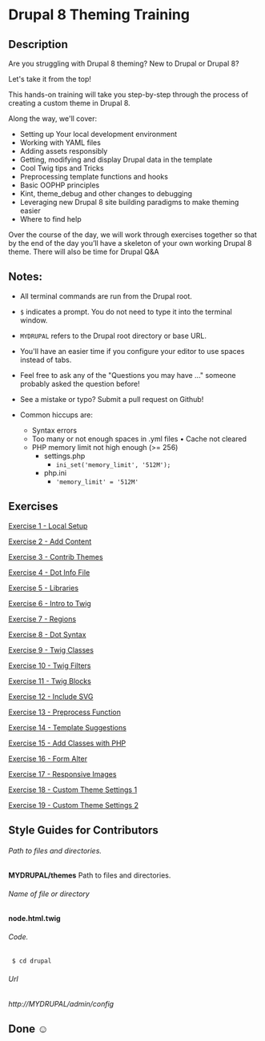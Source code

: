 # Drupal 8 Theming Training

## Description

Are you struggling with Drupal 8 theming? New to Drupal or Drupal 8? 

Let's take it from the top!

This hands-on training will take you step-by-step through the process of creating a custom theme in Drupal 8.

Along the way, we'll cover:

- Setting up Your local development environment 
- Working with YAML files
- Adding assets responsibly
- Getting, modifying and display Drupal data in the template
- Cool Twig tips and Tricks
- Preprocessing template functions and hooks
- Basic OOPHP principles
- Kint, theme_debug and other changes to debugging
- Leveraging new Drupal 8 site building paradigms to make theming easier
- Where to find help

Over the course of the day, we will work through exercises together so that by the end of the day you’ll have a skeleton of your own working Drupal 8 theme. There will also be time for Drupal Q&A

## Notes:

* All terminal commands are run from the Drupal root. 

* `$` indicates a prompt. You do not need to type it into the terminal window.

* `MYDRUPAL` refers to the Drupal root directory or base URL.

* You'll have an easier time if you configure your editor to use spaces instead of tabs. 

* Feel free to ask any of the "Questions you may have ..." someone probably asked the question before!

* See a mistake or typo? Submit a pull request on Github! 

* Common hiccups are:
  * Syntax errors
  * Too many or not enough spaces in .yml files
  • Cache not cleared
  * PHP memory limit not high enough (>= 256) 
    * settings.php
       - `ini_set('memory_limit', '512M');`
    * php.ini 
      - `'memory_limit' = '512M'`


## Exercises
 
[Exercise 1 - Local Setup](exercise_01-intro-debug.md)

[Exercise 2 - Add Content](exercise_02-add-content.md)

[Exercise 3 - Contrib Themes](exercise_03-contrib-themes.md)

[Exercise 4 - Dot Info File](exercise_04-dot-info.md)

[Exercise 5 - Libraries](exercise_05-libraries.md)

[Exercise 6 - Intro to Twig](exercise_06-intro-to-twig.md)

[Exercise 7 - Regions](exercise_07-twig-new-region.md)

[Exercise 8 - Dot Syntax](exercise_08-twig-dot-syntax.md)

[Exercise 9 - Twig Classes](exercise_09-twig-classes.md)

[Exercise 10 - Twig Filters](exercise_10-twig-filters.md)

[Exercise 11 - Twig Blocks](exercise_11-twig-block.md)

[Exercise 12 - Include SVG](exercise_12-twig-include-svg.md)

[Exercise 13 - Preprocess Function](exercise_13-preprocess.md)

[Exercise 14 - Template Suggestions](exercise_14-new-template-suggestions.md)

[Exercise 15 - Add Classes with PHP](exercise_15-preprocess-add-classses.md)

[Exercise 16 - Form Alter](exercise_16-form-alter.md)

[Exercise 17 - Responsive Images](exercise_17-responsive.md)

[Exercise 18 - Custom Theme Settings 1](exercise_18-theme-settings1.md)

[Exercise 19 - Custom Theme Settings 2](exercise_19-theme-settings2.md)

## Style Guides for Contributors

###### Path to files and directories.

**MYDRUPAL/themes** Path to files and directories.

###### Name of file or directory
**node.html.twig**

###### Code.

```bash
 $ cd drupal
```

###### Url
*http://MYDRUPAL/admin/config*


## Done ☺
